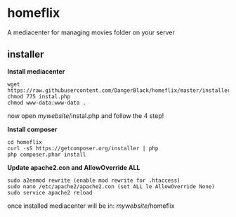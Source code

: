 # homeflix
A mediacenter for managing movies folder on your server


## installer


**Install mediacenter**
```
wget https://raw.githubusercontent.com/DangerBlack/homeflix/master/installer/instal.php
chmod 775 instal.php
chmod www-data:www-data .
```

now open *mywebsite*/instal.php and follow the 4 step!

**Install composer**

```
cd homeflix
curl -sS https://getcomposer.org/installer | php
php composer.phar install
```

**Update apache2.con and AllowOverride ALL**

```
sudo a2enmod rewrite (enable mod rewrite for .htaccess)
sudo nano /etc/apache2/apache2.con (set ALL le AllowOverride None)
sudo service apache2 reload
```

once installed mediacenter will be in: *mywebsite*/homeflix
